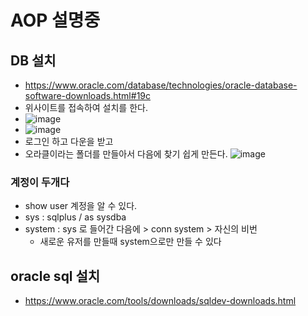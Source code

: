 # AOP 설명중

## DB 설치
  - https://www.oracle.com/database/technologies/oracle-database-software-downloads.html#19c
  - 위사이트를 접속하여 설치를 한다.
  - ![image](https://user-images.githubusercontent.com/11310445/134622220-819d043b-5715-4415-932f-18c24c2f5820.png)
  - ![image](https://user-images.githubusercontent.com/11310445/134622275-bfd5c3a9-6a05-4f9a-ba51-1c92367b1a21.png)
  - 로그인 하고 다운을 받고
  - 오라클이라는 폴더를 만들아서 다음에 찾기 쉽게 만든다. ![image](https://user-images.githubusercontent.com/11310445/134622365-0af9a12c-b1da-4cd1-8610-e1188bb2bfc7.png)
  
### 계정이 두개다
  - show user 계정을 알 수 있다.
  - sys : sqlplus / as sysdba
  - system : sys 로 들어간 다음에 > conn system > 자신의 비번
    - 새로운 유저를 만들때 system으로만 만들 수 있다
  
  
 ## oracle sql 설치
   - https://www.oracle.com/tools/downloads/sqldev-downloads.html
